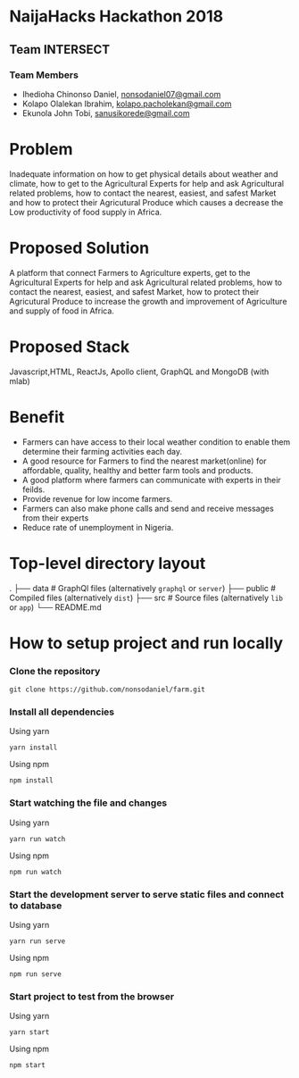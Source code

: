 # NaijaHacks Hackathon 2018

## Team INTERSECT

### Team Members

- Ihedioha Chinonso Daniel, nonsodaniel07@gmail.com
- Kolapo Olalekan Ibrahim, kolapo.pacholekan@gmail.com
- Ekunola John Tobi, sanusikorede@gmail.com


# Problem

Inadequate information on how to get physical details about 
weather and climate, how to get to the Agricultural Experts for help 
and ask Agricultural related problems, how to contact the nearest, easiest, and safest Market
and how to protect their Agricutural Produce which causes a decrease the Low productivity of 
food supply in Africa.

# Proposed Solution

A platform that connect Farmers to Agriculture experts,
get to the Agricultural Experts for help 
and ask Agricultural related problems, how to contact the nearest, easiest, and safest Market,
 how to protect their Agricutural Produce to increase the growth and improvement of Agriculture 
 and supply of food in Africa.

# Proposed Stack

Javascript,HTML, ReactJs, Apollo client, GraphQL and MongoDB (with mlab)

# Benefit

- Farmers can have access to their local weather condition to enable them determine their farming activities each day.
- A good resource for Farmers to find the nearest market(online) for affordable, quality, healthy and better farm tools and products.
- A good platform where farmers can communicate with experts in their feilds.
- Provide revenue for low income farmers.
- Farmers can also make phone calls and send and receive messages from their experts 
- Reduce rate of unemployment in Nigeria.


# Top-level directory layout

   .
   ├── data                    # GraphQl files (alternatively `graphql` or `server`)
   ├── public                  # Compiled files (alternatively `dist`)
   ├── src                     # Source files (alternatively `lib` or `app`)
   └── README.md


# How to setup project and run locally

### Clone the repository

```git clone https://github.com/nonsodaniel/farm.git```

### Install all dependencies

Using yarn

```yarn install```

Using npm

```npm install```

### Start watching the file and changes

Using yarn

```yarn run watch```

Using npm

```npm run watch```

### Start the development server to serve static files and connect to database

Using yarn

```yarn run serve```

Using npm

```npm run serve```

### Start project to test from the browser

Using yarn

```yarn start```

Using npm

```npm start```